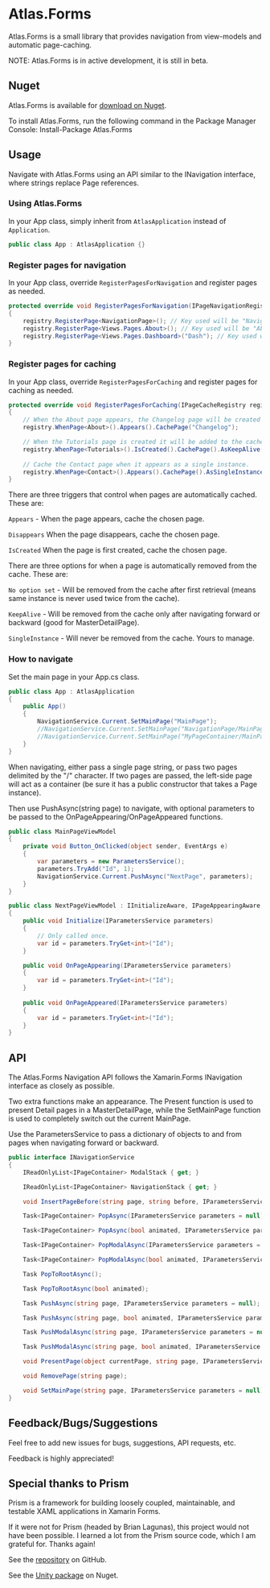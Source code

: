 # Atlas.Forms
Atlas.Forms is a small library that provides navigation from view-models and automatic page-caching.

NOTE: Atlas.Forms is in active development, it is still in beta.

## Nuget
Atlas.Forms is available for [download on Nuget](https://www.nuget.org/packages/Atlas.Forms/).

To install Atlas.Forms, run the following command in the Package Manager Console:
		Install-Package Atlas.Forms

## Usage
Navigate with Atlas.Forms using an API similar to the INavigation interface, where strings replace Page references.

### Using Atlas.Forms
In your App class, simply inherit from ```AtlasApplication``` instead of ```Application```.

```csharp
public class App : AtlasApplication {}
```

### Register pages for navigation
In your App class, override ```RegisterPagesForNavigation``` and register pages as needed.

```csharp
protected override void RegisterPagesForNavigation(IPageNavigationRegistry registry)
{
	registry.RegisterPage<NavigationPage>(); // Key used will be "NavigationPage"
	registry.RegisterPage<Views.Pages.About>(); // Key used will be "About"
	registry.RegisterPage<Views.Pages.Dashboard>("Dash"); // Key used will be "Dash"
}
```

### Register pages for caching
In your App class, override ```RegisterPagesForCaching``` and register pages for caching as needed.

```csharp
protected override void RegisterPagesForCaching(IPageCacheRegistry registry)
{
	// When the About page appears, the Changelog page will be created and added to the page cache. Removed upon first access.
	registry.WhenPage<About>().Appears().CachePage("Changelog");

	// When the Tutorials page is created it will be added to the cache as a KeepAlive instance and saved there until some navigation forward or backward occurs.
	registry.WhenPage<Tutorials>().IsCreated().CachePage().AsKeepAlive();
	
	// Cache the Contact page when it appears as a single instance.
	registry.WhenPage<Contact>().Appears().CachePage().AsSingleInstance();
}
```

There are three triggers that control when pages are automatically cached. These are:

```Appears``` - When the page appears, cache the chosen page.

```Disappears``` When the page disappears, cache the chosen page.

```IsCreated``` When the page is first created, cache the chosen page.

There are three options for when a page is automatically removed from the cache. These are:

```No option set``` - Will be removed from the cache after first retrieval (means same instance is never used twice from the cache).

```KeepAlive``` - Will be removed from the cache only after navigating forward or backward (good for MasterDetailPage).

```SingleInstance``` - Will never be removed from the cache. Yours to manage.

### How to navigate
Set the main page in your App.cs class.

```csharp
public class App : AtlasApplication
{
	public App()
	{
		NavigationService.Current.SetMainPage("MainPage");
		//NavigationService.Current.SetMainPage("NavigationPage/MainPage");
		//NavigationService.Current.SetMainPage("MyPageContainer/MainPage");
	}
}
```

When navigating, either pass a single page string, or pass two pages delimited by the "/" character.
If two pages are passed, the left-side page will act as a container (be sure it has a public constructor that takes a Page instance).

Then use PushAsync(string page) to navigate, with optional parameters to be passed to the OnPageAppearing/OnPageAppeared functions.
```csharp
public class MainPageViewModel
{
	private void Button_OnClicked(object sender, EventArgs e)
	{
		var parameters = new ParametersService();
		parameters.TryAdd("Id", 1);
		NavigationService.Current.PushAsync("NextPage", parameters);
	}
}

public class NextPageViewModel : IInitializeAware, IPageAppearingAware, IPageAppearedAware
{
	public void Initialize(IParametersService parameters)
	{
		// Only called once.
		var id = parameters.TryGet<int>("Id");
	}

	public void OnPageAppearing(IParametersService parameters)
	{
		var id = parameters.TryGet<int>("Id");
	}
	
	public void OnPageAppeared(IParametersService parameters)
	{
		var id = parameters.TryGet<int>("Id");
	}
}
```

## API
The Atlas.Forms Navigation API follows the Xamarin.Forms INavigation interface as closely as possible.

Two extra functions make an appearance. The Present function is used to present Detail pages in a MasterDetailPage, while
the SetMainPage function is used to completely switch out the current MainPage.

Use the ParametersService to pass a dictionary of objects to and from pages when navigating forward or backward.

```csharp
public interface INavigationService
{
	IReadOnlyList<IPageContainer> ModalStack { get; }

	IReadOnlyList<IPageContainer> NavigationStack { get; }

	void InsertPageBefore(string page, string before, IParametersService parameters = null);

	Task<IPageContainer> PopAsync(IParametersService parameters = null);

	Task<IPageContainer> PopAsync(bool animated, IParametersService parameters = null);

	Task<IPageContainer> PopModalAsync(IParametersService parameters = null);

	Task<IPageContainer> PopModalAsync(bool animated, IParametersService parameters = null);

	Task PopToRootAsync();

	Task PopToRootAsync(bool animated);

	Task PushAsync(string page, IParametersService parameters = null);

	Task PushAsync(string page, bool animated, IParametersService parameters = null);

	Task PushModalAsync(string page, IParametersService parameters = null);

	Task PushModalAsync(string page, bool animated, IParametersService parameters = null);

	void PresentPage(object currentPage, string page, IParametersService parameters = null);

	void RemovePage(string page);

	void SetMainPage(string page, IParametersService parameters = null);
}
```

## Feedback/Bugs/Suggestions
Feel free to add new issues for bugs, suggestions, API requests, etc. 

Feedback is highly appreciated!

## Special thanks to Prism
Prism is a framework for building loosely coupled, maintainable, and testable XAML applications in Xamarin Forms.

If it were not for Prism (headed by Brian Lagunas), this project would not have been possible. I learned a lot from the Prism source code, which I
am grateful for. Thanks again!

See the [repository](https://github.com/PrismLibrary/Prism) on GitHub.

See the [Unity package](https://www.nuget.org/packages/Prism.Unity.Forms) on Nuget.

